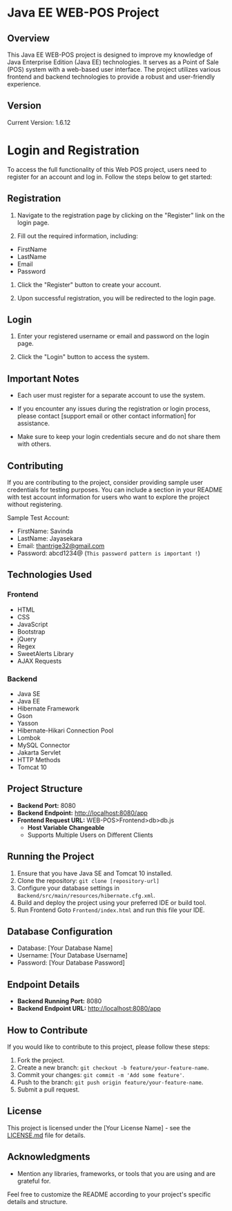 # Java EE WEB-POS Project

## Overview

This Java EE WEB-POS project is designed to improve my knowledge of Java Enterprise Edition (Java EE) technologies. It serves as a Point of Sale (POS) system with a web-based user interface. The project utilizes various frontend and backend technologies to provide a robust and user-friendly experience.

## Version

Current Version: 1.6.12

# Login and Registration

To access the full functionality of this Web POS project, users need to register for an account and log in. Follow the steps below to get started:

## Registration

1. Navigate to the registration page by clicking on the "Register" link on the login page.

2. Fill out the required information, including:
  - FirstName
  - LastName
  - Email
  - Password

1. Click the "Register" button to create your account.

2. Upon successful registration, you will be redirected to the login page.

## Login

1. Enter your registered username or email and password on the login page.

2. Click the "Login" button to access the system.

## Important Notes

- Each user must register for a separate account to use the system.

- If you encounter any issues during the registration or login process, please contact [support email or other contact information] for assistance.

- Make sure to keep your login credentials secure and do not share them with others.

## Contributing

If you are contributing to the project, consider providing sample user credentials for testing purposes. You can include a section in your README with test account information for users who want to explore the project without registering.

Sample Test Account:
- FirstName: Savinda
- LastName: Jayasekara
- Email: thantrige32@gmail.com
- Password: abcd1234@ (`This password pattern is important !`)


## Technologies Used

### Frontend
- HTML
- CSS
- JavaScript
- Bootstrap
- jQuery
- Regex
- SweetAlerts Library
- AJAX Requests

### Backend
- Java SE
- Java EE
- Hibernate Framework
- Gson
- Yasson
- Hibernate-Hikari Connection Pool
- Lombok
- MySQL Connector
- Jakarta Servlet
- HTTP Methods
- Tomcat 10

## Project Structure

- **Backend Port:** 8080
- **Backend Endpoint:** [http://localhost:8080/app](http://localhost:8080/app)
- **Frontend Request URL:** WEB-POS>Frontend>db>db.js
    - **Host Variable Changeable**
    - Supports Multiple Users on Different Clients

## Running the Project

1. Ensure that you have Java SE and Tomcat 10 installed.
2. Clone the repository: `git clone [repository-url]`
3. Configure your database settings in `Backend/src/main/resources/hibernate.cfg.xml`.
4. Build and deploy the project using your preferred IDE or build tool.
5. Run Frontend Goto `Frontend/index.html` and run this file your IDE.

## Database Configuration

- Database: [Your Database Name]
- Username: [Your Database Username]
- Password: [Your Database Password]

## Endpoint Details

- **Backend Running Port:** 8080
- **Backend Endpoint URL:** [http://localhost:8080/app](http://localhost:8080/app)

## How to Contribute

If you would like to contribute to this project, please follow these steps:

1. Fork the project.
2. Create a new branch: `git checkout -b feature/your-feature-name`.
3. Commit your changes: `git commit -m 'Add some feature'`.
4. Push to the branch: `git push origin feature/your-feature-name`.
5. Submit a pull request.

## License

This project is licensed under the [Your License Name] - see the [LICENSE.md](LICENSE) file for details.

## Acknowledgments

- Mention any libraries, frameworks, or tools that you are using and are grateful for.

Feel free to customize the README according to your project's specific details and structure.
